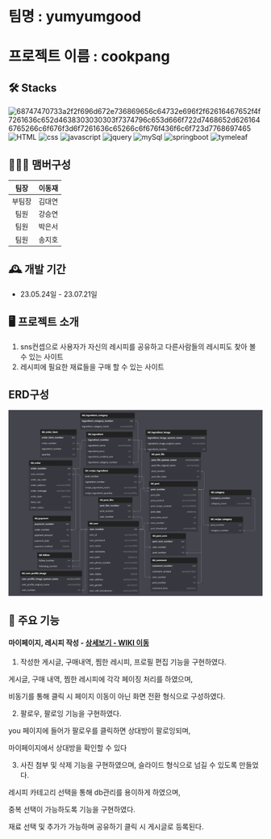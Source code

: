 # 팀명 : yumyumgood
# 프로젝트 이름 : cookpang

## 🛠 Stacks
![68747470733a2f2f696d672e736869656c64732e696f2f62616467652f4f7261636c652d4638303030303f7374796c653d666f722d7468652d6261646765266c6f676f3d6f7261636c65266c6f676f436f6c6f723d7768697465](https://github.com/mealmeproject/mealme/assets/122869488/883cd037-58d2-45da-a488-5052c2228f07)
![HTML](https://github.com/mealmeproject/mealme/assets/122869488/c35ac37b-46c9-44c5-b43c-c2b5e9e0bc34)
![css](https://github.com/mealmeproject/mealme/assets/122869488/7907aec9-5a7c-4265-b2b6-1a83cc1674b2)
![javascript](https://github.com/mealmeproject/mealme/assets/122869488/ece46699-dfb6-4da9-bf8d-7fc952f57cfd)
![jquery](https://github.com/mealmeproject/mealme/assets/122869488/1fc1f10e-fcfe-453b-9873-6acc4e7407b1)
![mySql](https://github.com/mealmeproject/mealme/assets/122869488/58dc1f17-bf25-40ff-93dd-e56df6d79186)
![springboot](https://github.com/mealmeproject/mealme/assets/122869488/3c525a5e-cf49-43a4-92bf-9b8b6a038e78)
![tymeleaf](https://github.com/mealmeproject/mealme/assets/122869488/a230ed2d-6554-4be6-9976-30fcdc92e329)

## 🧑‍🤝‍🧑 맴버구성

|팀장|이동재|           
|:--:|:--:|
|부팀장|김대연|
|팀원|강승연|
|팀원|박은서|
|팀원|송지호|

## 🕰️ 개발 기간
* 23.05.24일 - 23.07.21일

## 🖥️ 프로젝트 소개 

1. sns컨셉으로 사용자가 자신의 레시피를 공유하고 다른사람들의 레시피도 찾아 볼 수 있는 사이트
2. 레시피에 필요한 재료들을 구매 할 수 있는 사이트

## ERD구성
[![쿡팡 erd구성](./WebContent/assets/img/erdImg/cookpnagERD2.png)](https://dbdiagram.io/d/642008425758ac5f17242b13)

## 📌 주요 기능
#### 마이페이지, 레시피 작성 - <a href="https://github.com/DongJae92/yumyumgood2/wiki" >상세보기 - WIKI 이동</a>
1. 작성한 게시글, 구매내역, 찜한 레시피, 프로필 편집 기능을 구현하였다. 

게시글, 구매 내역, 찜한 레시피에 각각 페이징 처리를 하였으며,

비동기를 통해 클릭 시 페이지 이동이 아닌 화면 전환 형식으로 구성하였다.

2. 팔로우, 팔로잉 기능을 구현하였다.

you 페이지에 들어가 팔로우를 클릭하면 상대방이 팔로잉되며, 

마이페이지에서 상대방을 확인할 수 있다

3. 사진 첨부 및 삭제 기능을 구현하였으며, 슬라이드 형식으로 넘길 수 있도록 만들었다.

레시피 카테고리 선택을 통해 db관리를 용이하게 하였으며,

중복 선택이 가능하도록 기능을 구현하였다.

재료 선택 및 추가가 가능하며 공유하기 클릭 시 게시글로 등록된다.
